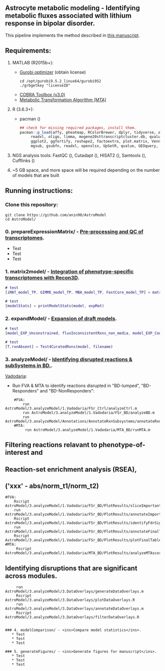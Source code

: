 ## Astrocyte metabolic modeling - Identifying metabolic fluxes associated with lithium response in bipolar disorder.
This pipeline implements the method described in [this manuscript](https://anin90.github.io/).

## Requirements:
1. MATLAB (R2015b+):
   * [Gurobi optimizer](https://www.gurobi.com/downloads/licenses/) (obtain license)
	   ```shell
	   cd /opt/gurobi9.5.2_linux64/gurobi952
	   ./grbgetkey "licenseID"
		```
   * [COBRA Toolbox (v3.0)](https://opencobra.github.io/cobratoolbox/stable/installation.html)
   * [Metabolic Transformation Algorithm (MTA)](https://github.com/ImNotaGit/MTA)
2. R (3.6.3+):
   * pacman ()
	   ```r
	   ## check for missing required packages, install them.
	   pacman::p_load(affy, pheatmap, RColorBrewer, dplyr, tidyverse, annotate, rat2302.db, mouse4302.db, homologene, 
			readxl, oligo, limma, mogene20sttranscriptcluster.db, qvalue, GEOquery, tidyr, tibble, splitstackshape, gplots, 
			ggplot2, ggfortify, reshape2, factoextra, plot.matrix, VennDiagram, ggvenn, plotrix, pheatmap, magrittr, venn, 
			mgsub, gsubfn, readxl, openxlsx, UpSetR, qvalue, GEOquery, TeachingDemos, sm, org.Hs.eg.db, data.table)
		```						
4. NGS analysis tools: FastQC (), Cutadapt (), HISAT2 (), Samtools (), Cufflinks ()

5. ~5 GB space, and more space will be required depending on the number of models that are built

## Running instructions:
### Clone this repository:
```shell
git clone https://github.com/anin90/AstroModel
cd AstroModel/
```
### 0. prepareExpressionMatrix/ - <ins>Pre-processing and QC of transcriptomes</ins>.
   * Test
   * Test
   * Test
   
### 1. matrix2model/ - <ins>Integration of phenotype-specific transcriptomes with Recon3D</ins>.
```matlab
# test
[iMAT_model_TP, GIMME_model_TP, MBA_model_TP, FastCore_model_TP] = matrix2models_abs(filename)

# test
[modelStats] = printModelStats(model, expMat)
```

### 2. expandModel/ - <ins>Expansion of draft models</ins>.
```matlab
# test
[model_EXP_Unconstrained, fluxInconsistentRxns_non_media, model_EXP_Constrained, fluxInconsistentRxns_media] = expandModel_Primary(model)

# test
[T,rxnAbsent] = Test4CuratedRxns(model, filename)
```

### 3. analyzeModel/ - <ins>Identifying disrupted reactions & subSystems in BD.</ins>.

<ins>Vadodaria</ins>:
   * Run FVA & MTA to identify reactions disrupted in "BD-lumped", "BD-Responders" and "BD-NonResponders":
```
	#FVA:
		run AstroModel/3.analyzeModel/1.Vadodaria/FSr_Ctrl/analyzeCtrl.m
		run AstroModel/3.analyzeModel/1.Vadodaria/FSr_BD/analyzeBD.m
		run AstroModel/3.analyzeModel/Annotations/AnnotateRxnSubsystems/annotateRxnSubsystems.m
	#MTA:
		 run AstroModel/3.analyzeModel/1.Vadodaria/MTA_BD/runMTA.m
 ```
## Filtering reactions relavant to phenotype-of-interest and 
## Reaction-set enrichment analysis (RSEA),
## ('xxx' - abs/norm_t1/norm_t2)	
	#FVA:
		Rscript AstroModel/3.analyzeModel/1.Vadodaria/FSr_BD/PlotResults/sliceImportantDisruptions_xxx.R
		run AstroModel/3.analyzeModel/1.Vadodaria/FSr_BD/PlotResults/annotateImportantDisruptions_xxx.m
		Rscript AstroModel/3.analyzeModel/1.Vadodaria/FSr_BD/PlotResults/identifyFdrSignificantDisruptions_xxx.R
		run AstroModel/3.analyzeModel/1.Vadodaria/FSr_BD/PlotResults/annotateFinalTable_xxx.m
		Rscript AstroModel/3.analyzeModel/1.Vadodaria/FSr_BD/PlotResults/plotFinalTable_xxx.R
	#MTA:
		 Rscript AstroModel/3.analyzeModel/1.Vadodaria/MTA_BD/PlotResults/analyzeMTAscores_xxx.R

## Identifying disruptions that are significant across modules.
		 run AstroModel/3.analyzeModel/3.DataOverlays/generateDataOverlays.m
		 Rscript  AstroModel/3.analyzeModel/3.DataOverlays/plotDataOverlays.R 
		 run  AstroModel/3.analyzeModel/3.DataOverlays/annotateDataOverlays.m 
		 Rscript  AstroModel/3.analyzeModel/3.DataOverlays/filterDataOverlays.R 
```
 
### 4. modelComparison/ - <ins>Compare model statistics</ins>.
   * Test
   * Test
   * Test
   
### 5. generateFigures/ - <ins>Generate figures for manuscript</ins>.
   * Test
   * Test
   * Test
